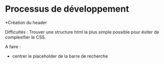 # Processus de développement

*Création du header

Difficultés :
Trouver une structure html la plus simple possible pour éviter de complexifier le CSS. 

A faire :
- centrer le placeholder de la barre de recherche
